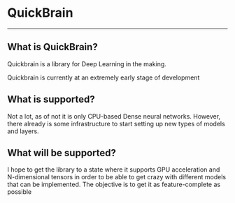 # QuickBrain

---

## What is QuickBrain?
Quickbrain is a library for Deep Learning in the making.

Quickbrain is currently at an extremely early stage of development

## What is supported?
Not a lot, as of not it is only CPU-based Dense neural networks. However, there already is some infrastructure to start setting up new types of models and layers.


## What will be supported?
I hope to get the library to a state where it supports GPU acceleration and N-dimensional tensors in order to be able to get crazy with different models that can be implemented. The objective is to get it as feature-complete as possible
